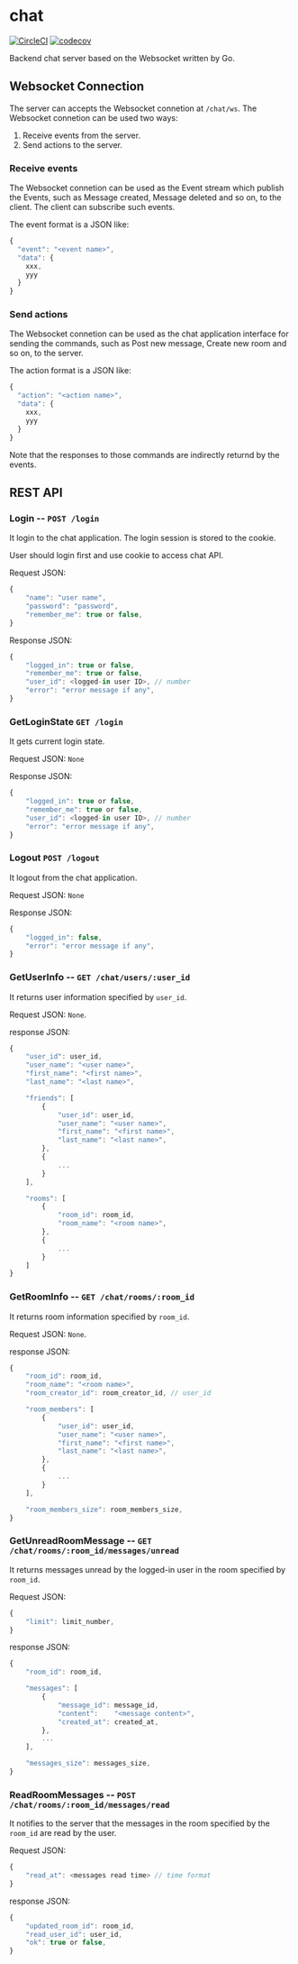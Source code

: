 # chat

[![CircleCI](https://circleci.com/gh/shirasudon/go-chat/tree/master.svg?style=svg)](https://circleci.com/gh/shirasudon/go-chat/tree/master)
[![codecov](https://codecov.io/gh/shirasudon/go-chat/branch/master/graph/badge.svg)](https://codecov.io/gh/shirasudon/go-chat)

Backend chat server based on the Websocket written by Go.

## Websocket Connection

The server can accepts the Websocket connetion at `/chat/ws`.
The Websocket connetion can be used two ways:

1. Receive events from the server.
1. Send actions to the server.

### Receive events

The Websocket connetion can be used as the Event stream which 
publish the Events, such as Message created, Message deleted and so on, 
to the client. The client can subscribe such events.

The event format is a JSON like:

```javascript
{
  "event": "<event name>",
  "data": {
    xxx,
    yyy
  }
}
```

### Send actions

The Websocket connetion can be used as the chat application interface
for sending the commands, such as Post new message, Create new room and so on,
to the server. 

The action format is a JSON like:

```javascript
{
  "action": "<action name>",
  "data": {
    xxx,
    yyy
  }
}
```

Note that the responses to those commands are indirectly returnd by the events.

## REST API

### Login -- `POST /login`

It login to the chat application.
The login session is stored to the cookie.

User should login first and use cookie to access chat API.


Request JSON: 

```javascript
{
    "name": "user name",
    "password": "password",
    "remember_me": true or false,
}
```

Response JSON:

```javascript
{
    "logged_in": true or false,
    "remember_me": true or false,
    "user_id": <logged-in user ID>, // number
    "error": "error message if any",
}
```

### GetLoginState `GET /login`

It gets current login state.

Request JSON: `None`

Response JSON:

```javascript
{
    "logged_in": true or false,
    "remember_me": true or false,
    "user_id": <logged-in user ID>, // number
    "error": "error message if any",
}
```

### Logout `POST /logout`

It logout from the chat application.

Request JSON: `None`

Response JSON:

```javascript
{
    "logged_in": false, 
    "error": "error message if any",
}
```

### GetUserInfo -- `GET /chat/users/:user_id`

It returns user information specified by `user_id`.

Request JSON: `None`.

response JSON:

```javascript
{
    "user_id": user_id,
    "user_name": "<user name>",
    "first_name": "<first name>",
    "last_name": "<last name>",

    "friends": [
        {
            "user_id": user_id,
            "user_name": "<user name>",
            "first_name": "<first name>",
            "last_name": "<last name>",
        },
        {
            ...
        }
    ],

    "rooms": [
        {
            "room_id": room_id,
            "room_name": "<room name>",
        },
        {
            ...
        }
    ]
}
```

### GetRoomInfo -- `GET /chat/rooms/:room_id`

It returns room information specified by `room_id`.

Request JSON: `None`.

response JSON:

```javascript
{
    "room_id": room_id,
    "room_name": "<room name>",
    "room_creator_id": room_creator_id, // user_id

    "room_members": [
        {
            "user_id": user_id,
            "user_name": "<user name>",
            "first_name": "<first name>",
            "last_name": "<last name>",
        },
        {
            ...
        }
    ],

    "room_members_size": room_members_size,
}
```

### GetUnreadRoomMessage -- `GET /chat/rooms/:room_id/messages/unread`

It returns messages unread by the logged-in user in the room specified by `room_id`.

Request JSON: 

```javascript
{
    "limit": limit_number,
}
```


response JSON:

```javascript
{
    "room_id": room_id,

    "messages": [
        {
            "message_id": message_id,
            "content":    "<message content>",
            "created_at": created_at,
        },
        ...
    ],

    "messages_size": messages_size,
}
```

### ReadRoomMessages -- `POST /chat/rooms/:room_id/messages/read`

It notifies to the server that the messages in the room specified by the `room_id` are
read by the user.

Request JSON: 

```javascript
{
    "read_at": <messages read time> // time format
}
```


response JSON:

```javascript
{
    "updated_room_id": room_id,
    "read_user_id": user_id,
    "ok": true or false,
}
```

